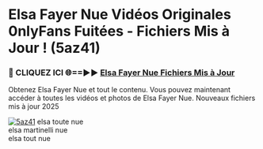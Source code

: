 # Elsa Fayer Nue Vidéos Originales 0nlyFans Fuitées - Fichiers Mis à Jour ! (5az41)

<h3>🔴 CLIQUEZ ICI 🌐==►► <a href="https://tinyurl.com/2pmr4ezf" rel="nofollow">Elsa Fayer Nue Fichiers Mis à Jour</a></h3>

Obtenez Elsa Fayer Nue et tout le contenu. Vous pouvez maintenant accéder à toutes les vidéos et photos de Elsa Fayer Nue. Nouveaux fichiers mis à jour 2025

[![5az41](https://i.imgur.com/6SNvagu.gif)](https://tinyurl.com/2pmr4ezf)
elsa toute nue<br>
elsa martinelli nue<br>
elsa tout nue